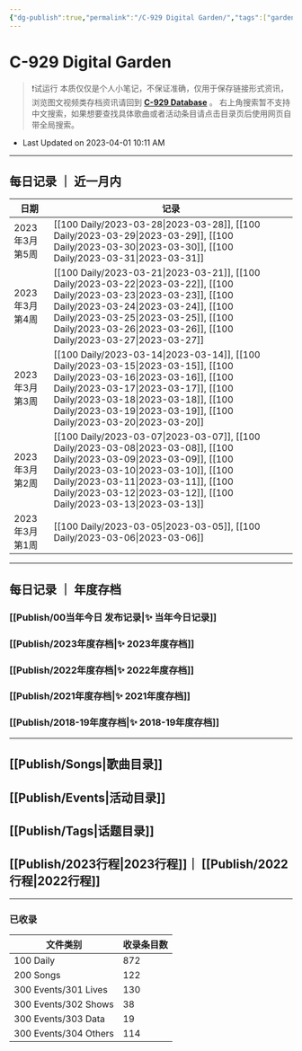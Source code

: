 ```yaml
---
{"dg-publish":true,"permalink":"/C-929 Digital Garden/","tags":["gardenEntry"],"dgShowLocalGraph":true,"created":"2022-11-25T17:22:03.000+08:00","updated":"2023-04-01T10:11:06.529+08:00"}
---
```


# C-929 Digital Garden

> ❗试运行
> 本质仅仅是个人小笔记，不保证准确，仅用于保存链接形式资讯，浏览图文视频类存档资讯请回到 **[C-929 Database](https://c929-song.super.site/)** 。
> 右上角搜索暂不支持中文搜索，如果想要查找具体歌曲或者活动条目请点击目录页后使用网页自带全局搜索。
- Last Updated on 2023-04-01 10:11 AM 

---

## 每日记录 ｜ 近一月内

| 日期          | 记录                                                                                                                                                                                                                                                                                            |
| ----------- | --------------------------------------------------------------------------------------------------------------------------------------------------------------------------------------------------------------------------------------------------------------------------------------------- |
| 2023年3月 第5周 | [[100 Daily/2023-03-28\|2023-03-28]], [[100 Daily/2023-03-29\|2023-03-29]], [[100 Daily/2023-03-30\|2023-03-30]], [[100 Daily/2023-03-31\|2023-03-31]]                                                                                                                            |
| 2023年3月 第4周 | [[100 Daily/2023-03-21\|2023-03-21]], [[100 Daily/2023-03-22\|2023-03-22]], [[100 Daily/2023-03-23\|2023-03-23]], [[100 Daily/2023-03-24\|2023-03-24]], [[100 Daily/2023-03-25\|2023-03-25]], [[100 Daily/2023-03-26\|2023-03-26]], [[100 Daily/2023-03-27\|2023-03-27]] |
| 2023年3月 第3周 | [[100 Daily/2023-03-14\|2023-03-14]], [[100 Daily/2023-03-15\|2023-03-15]], [[100 Daily/2023-03-16\|2023-03-16]], [[100 Daily/2023-03-17\|2023-03-17]], [[100 Daily/2023-03-18\|2023-03-18]], [[100 Daily/2023-03-19\|2023-03-19]], [[100 Daily/2023-03-20\|2023-03-20]] |
| 2023年3月 第2周 | [[100 Daily/2023-03-07\|2023-03-07]], [[100 Daily/2023-03-08\|2023-03-08]], [[100 Daily/2023-03-09\|2023-03-09]], [[100 Daily/2023-03-10\|2023-03-10]], [[100 Daily/2023-03-11\|2023-03-11]], [[100 Daily/2023-03-12\|2023-03-12]], [[100 Daily/2023-03-13\|2023-03-13]] |
| 2023年3月 第1周 | [[100 Daily/2023-03-05\|2023-03-05]], [[100 Daily/2023-03-06\|2023-03-06]]                                                                                                                                                                                                              |

---

## 每日记录 ｜ 年度存档

### [[Publish/00当年今日 发布记录\|✨ 当年今日记录]]
### [[Publish/2023年度存档\|✨ 2023年度存档]]
### [[Publish/2022年度存档\|✨ 2022年度存档]]
### [[Publish/2021年度存档\|✨ 2021年度存档]]
### [[Publish/2018-19年度存档\|✨ 2018-19年度存档]]

---

## [[Publish/Songs\|歌曲目录]] 
## [[Publish/Events\|活动目录]]
## [[Publish/Tags\|话题目录]]
## [[Publish/2023行程\|2023行程]]｜ [[Publish/2022行程\|2022行程]]

---

### 已收录

| 文件类别                  | 收录条目数 |
| --------------------- | ----- |
| 100 Daily             | 872   |
| 200 Songs             | 122   |
| 300 Events/301 Lives  | 130   |
| 300 Events/302 Shows  | 38    |
| 300 Events/303 Data   | 19    |
| 300 Events/304 Others | 114   |


